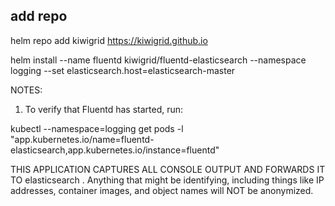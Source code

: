 ## add repo
helm repo add kiwigrid https://kiwigrid.github.io

helm install --name fluentd kiwigrid/fluentd-elasticsearch --namespace logging --set elasticsearch.host=elasticsearch-master


NOTES:
1. To verify that Fluentd has started, run:

  kubectl --namespace=logging get pods -l "app.kubernetes.io/name=fluentd-elasticsearch,app.kubernetes.io/instance=fluentd"

THIS APPLICATION CAPTURES ALL CONSOLE OUTPUT AND FORWARDS IT TO elasticsearch . Anything that might be identifying,
including things like IP addresses, container images, and object names will NOT be anonymized.